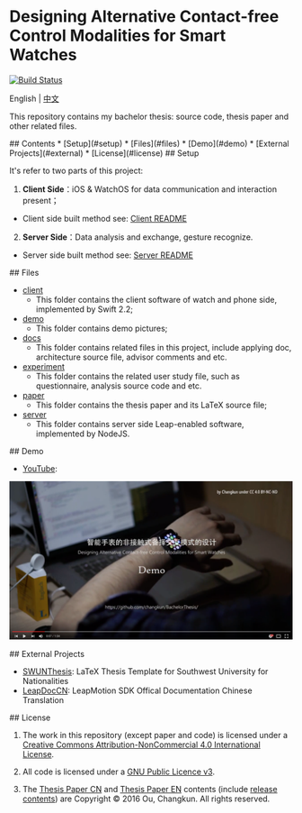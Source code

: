 # Designing Alternative Contact-free Control Modalities for Smart Watches

[![Build Status](https://travis-ci.org/changkun/BachelorThesis.svg)](https://travis-ci.org/changkun/BachelorThesis)

English | [中文](./README-cn.md)

This repository contains my bachelor thesis: source code, thesis paper and other related files.

<a name="index"/>
## Contents
* [Setup](#setup)
* [Files](#files)
* [Demo](#demo)
* [External Projects](#external)
* [License](#license)

<a name="setup"/>
## Setup

It's refer to two parts of this project:

1. **Client Side**：iOS & WatchOS for data communication and interaction present；
  - Client side built method see: [Client README](./client/README.md)
2. **Server Side**：Data analysis and exchange, gesture recognize.
  - Server side built method see: [Server README](./server/README.md)

<a name="files"/>
## Files

* [client](./client)
  - This folder contains the client software  of watch and phone side, implemented by Swift 2.2;
* [demo](./demo)
  - This folder contains demo pictures;
* [docs](./desktop)
  - This folder contains related files in this project, include applying doc, architecture source file, advisor comments and etc.
* [experiment](./experiment)
  - This folder contains the related user study file, such as questionnaire, analysis source code and etc.
* [paper](./paper)
  - This folder contains the thesis paper and its LaTeX source file;
* [server](./server)
  - This folder contains server side Leap-enabled software, implemented by NodeJS.

<a name="demo"/>
## Demo

* [YouTube](https://www.youtube.com/watch?v=C2-5z7pIv98&list=PLwUqqMt5en7c2QaQ_DkuvZm9dGTz6RjRM):

[![ScreenShot](./demo/screenshot.png)](https://www.youtube.com/watch?v=C2-5z7pIv98&list=PLwUqqMt5en7c2QaQ_DkuvZm9dGTz6RjRM)

<a name="external"/>
## External Projects


* [SWUNThesis](https://github.com/changkun/SWUNThesis): LaTeX Thesis Template for Southwest University for Nationalities
* [LeapDocCN](https://github.com/changkun/LeapDocCN): LeapMotion SDK Offical Documentation Chinese Translation

<a name="license"/>
## License

1. The work in this repository (except paper and code) is licensed under a <a rel="license" href="http://creativecommons.org/licenses/by-nc/4.0/">Creative Commons Attribution-NonCommercial 4.0 International License</a>.

2. All code is licensed under a [GNU Public Licence v3](./LICENSE).

3. The [Thesis Paper CN](./paper/main-cn.pdf) and [Thesis Paper EN](./paper/main-en.pdf) contents (include [release contents](./paper/release/)) are Copyright © 2016 Ou, Changkun. All rights reserved.
